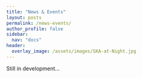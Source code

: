 ```yaml
---
title: "News & Events"
layout: posts
permalink: /news-events/
author_profile: false
sidebar:
  nav: "docs"
header:
  overlay_image: /assets/images/SKA-at-Night.jpg
---
```

 
Still in development...
 
